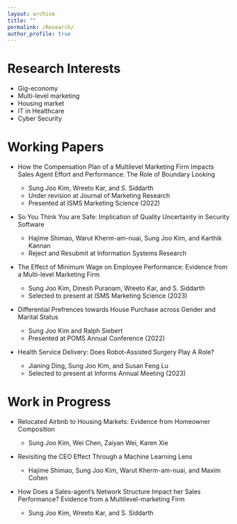 ```yaml
---
layout: archive
title: ""
permalink: /Research/
author_profile: true
---
```




Research Interests 
======
* Gig-economy
* Multi-level marketing
* Housing market
* IT in Healthcare
* Cyber Security

Working Papers
======
* How the Compensation Plan of a Multilevel Marketing Firm Impacts Sales Agent Effort and Performance: The Role of Boundary Looking  
  * Sung Joo Kim, Wreeto Kar, and S. Siddarth
  * Under revision at Journal of Marketing Research
  * Presented at ISMS Marketing Science (2022) 

* So You Think You are Safe: Implication of Quality Uncertainty in Security Software
  * Hajime Shimao, Warut Kherm-am-nuai, Sung Joo Kim, and Karthik Kannan
  * Reject and Resubmit at Information Systems Research
 
* The Effect of Minimum Wage on Employee Performance: Evidence from a Multi-level Marketing Firm
  * Sung Joo Kim, Dinesh Puranam, Wreeto Kar, and S. Siddarth
  * Selected to present at ISMS Marketing Science (2023)

* Differential Prefrences towards House Purchase across Gender and Marital Status
  * Sung Joo Kim and Ralph Siebert
  * Presented at POMS Annual Conference (2022)

* Health Service Delivery: Does Robot-Assisted Surgery Play A Role?
  * Jianing Ding, Sung Joo Kim, and Susan Feng Lu 
  * Selected to present at Informs Annual Meeting (2023)

Work in Progress
====== 
* Relocated Airbnb to Housing Markets: Evidence from Homeowner Composition
  * Sung Joo Kim, Wei Chen, Zaiyan Wei, Karen Xie

* Revisiting the CEO Effect Through a Machine Learning Lens
  * Hajime Shimao, Sung Joo Kim, Warut Kherm-am-nuai, and Maxim Cohen
 
* How Does a Sales-agent’s Network Structure Impact her Sales Performance? Evidence from a Multilevel-marketing Firm  
  * Sung Joo Kim, Wreeto Kar, and S. Siddarth
